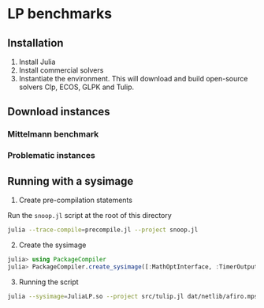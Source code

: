 # LP benchmarks

## Installation

1. Install Julia
2. Install commercial solvers
3. Instantiate the environment. This will download and build open-source solvers Clp, ECOS, GLPK and Tulip.

## Download instances

### Mittelmann benchmark

### Problematic instances

## Running with a sysimage

1. Create pre-compilation statements

Run the `snoop.jl` script at the root of this directory
```bash
julia --trace-compile=precompile.jl --project snoop.jl
```

2. Create the sysimage 

```julia
julia> using PackageCompiler
julia> PackageCompiler.create_sysimage([:MathOptInterface, :TimerOutputs, :Clp, :ECOS, :GLPK, :Mosek, :Tulip], project=".", sysimage_path="JuliaLP.so", precompile_statements_file="precompile.jl");
```

3. Running the script

```bash
julia --sysimage=JuliaLP.so --project src/tulip.jl dat/netlib/afiro.mps
```